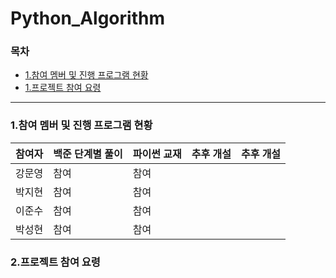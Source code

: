 # Python_Algorithm

### 목차
* [1.참여 멤버 및 진행 프로그램 현황](#1.참여-멤버-및-진행-프로그램-현황)
* [1.프로젝트 참여 요령](#2.프로젝트-참여-요령)
---

### 1.참여 멤버 및 진행 프로그램 현황   

| 참여자 |   백준 단계별 풀이   |   파이썬 교재  |    추후 개설  |   추후 개설    |
| :----: | ---- | ---- | ---- | ---- |
| 강문영 |   참여   |  참여    |      |      |
| 박지현 |   참여   |    참여  |      |      |
| 이준수 |  참여    |   참여   |      |      |
| 박성현 |  참여    |    참여  |      |      |

### 2.프로젝트 참여 요령
